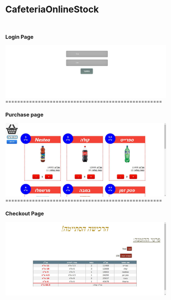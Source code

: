 # CafeteriaOnlineStock

<br/>                                             
                                                                                                                                 
<div>
    <h3>Login Page</h3>
    <img src="Exe4/Screenshots/image1.png" width="800">
</div>
<span>=====================================================</span>
<div>
    <h3>Purchase page</h3>
    <img src="Exe4/Screenshots/image2.JPG" width="800" />
</div>
<span>=====================================================</span>
<div>
    <h3>Checkout Page</h3>
    <img src="Exe4/Screenshots/image3.JPG" width="800" />
</div>
